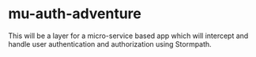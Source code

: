 # mu-auth-adventure
This will be a layer for a micro-service based app which will intercept and handle user authentication and authorization using Stormpath.
